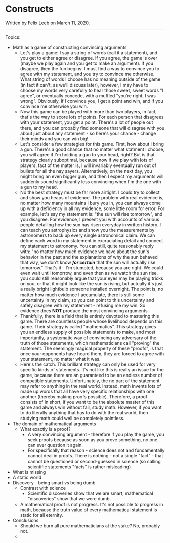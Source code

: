 # Constructs

Written by Felix Leeb on March 11, 2020.

---

Topics:

- Math as a game of constructing convincing arguments
    - Let's play a game: I say a string of words (call it a statement), and you get to either agree or disagree. If you agree, the game is over (maybe we play again and you get to make an argument). If you disagree, then the fun begins: I must find a way to convince you to agree with my statement, and you try to convince me otherwise. What string of words I choose has no meaning outside of the game (in fact it can't, as we'll discuss later), however, I may have to choose my words very carefully to hear those sweet, sweet words "I agree", or eventually concede, with a muffled "you're right, I was wrong". Obviously, if I convince you, I get a point and win, and if you convince me otherwise you win.
    - Now this game can be played with more than two players, in fact, that's the way to score lots of points. For each person that disagrees with your statement, you get a point. There's a lot of people out there, and you can probably find someone that will disagree with you about just about any statement - so here's your chance - change their minds and you can win big!
    - Let's consider a few strategies for this game. First, how about I bring a gun. There's a good chance that no matter what statment I choose, you will agree if I'm holding a gun to your head, right? But is that strategy clearly suboptimal, because now if we play with lots of players, fact of the matter is, I will invariably eventually run out of bullets for all the nay sayers. Alternatively, on the next day, you might bring an even bigger gun, and then I expect my arguments will suddenly sound significantly less convincing when I'm the one with a gun to my head.
    - No the best strategy must be far more airtight. I could try to collect and show you heaps of evidence. The problem with real evidence is, no matter how many mountains I bury you in, you can always come up with a deficiency in all my evidence, some little room for error. For example, let's say my statement is: "the sun will rise tomorrow", and you disagree. For evidence, I present you with accounts of various people detailing how the sun has risen everyday in written history. I can teach you astrophysics and show you the measurements by astronomers to back up every single astronomical claim. We can define each word in my statement in excruciating detail and connect my statement to astronomy. You can still, quite reasonably reply with: "no matter how much evidence we have about the sun's behavior in the past and the explanations of why the sun behaved that way, we don't know ***for certain*** that the sun will actually rise tomorrow." That's it - I'm stumpted, because you are right. We could even wait until tomorrow, and even then as we watch the sun rise, you could still reasonably argue that your eyes may be playing tricks on you, or that it might look like the sun is rising, but actually it's just a really bright lightbulb someone installed overnight. The point is, no matter how much evidence I accumulate, there is still some uncertainty in my claim, so you can point to this uncertainty and safely disagree with my statement - refusing me my win. So evidence does **NOT** produce the most convincing arguments.
    - Thankfully, there is a field that is entirely devoted to mastering this game. There are countless people whose livelihood depends on this game. Their strategy is called "mathematics". This strategy gives you an endless supply of possible statements to make, and most importantly, a systematic way of convincing any adversary of the truth of those statements, which mathematicians call "proving" the statement. The seemingly magical property of these "proofs", is that once your opponents have heard them, they are forced to agree with your statement, no matter what it was.
    - Here's the catch. This brilliant strategy can only be used for very specific kinds of statements. It's not like this is really an issue for the game, because there are an guaranteed to be an endless number of compatible statements. Unfortunately, the no part of the statement may refer to anything in the real world. Instead, math invents lots of made up words that all have very specific relationships with one another (thereby making proofs possible). Therefore, a proof consists of In short, if you want to be the absolute master of this game and always win without fail, study math. However, if you want to do literally anything that has to do with the real world, then studying math could well be completely pointless.
- The domain of mathematical arguments
    - What exactly is a proof?
        - A very convincing argument - therefore if you play the game, you seek proofs because as soon as you prove something, no one can ever question it again.
        - For specifically that reason - science does not and fundamentally cannot deal in proofs. There is nothing - not a single "fact" - that cannot be questioned or second-guessed in science (so calling scientific statements "facts" is rather misleading)
- What is missing
- A static world
- Discovery - being smart vs being dumb
    - Contrast with science
        - Scientific discoveries show that we are smart, mathematical "discoveries" show that we were dumb.
    - A mathematical proof is not progress. It's not possible to progress in math, because the truth value of every mathematical statement is static for all eternity.
- Conclusions
    - Should we burn all pure mathematicians at the stake? No, probably not.
    -